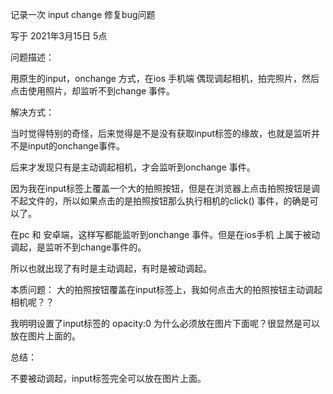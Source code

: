 记录一次 input change 修复bug问题

写于 2021年3月15日 5点

问题描述：

用原生的input，onchange 方式，在ios 手机端 偶现调起相机，拍完照片，然后点击使用照片，却监听不到change 事件。

解决方式：

当时觉得特别的奇怪，后来觉得是不是没有获取input标签的缘故，也就是监听并不是input的onchange事件。

后来才发现只有是主动调起相机，才会监听到onchange 事件。

因为我在input标签上覆盖一个大的拍照按钮，但是在浏览器上点击拍照按钮是调不起文件的，所以如果点击的是拍照按钮那么执行相机的click() 事件，的确是可以了。

在pc 和 安卓端，这样写都能监听到onchange 事件。但是在ios手机 上属于被动调起，是监听不到change事件的。

所以也就出现了有时是主动调起，有时是被动调起。

本质问题： 大的拍照按钮覆盖在input标签上，我如何点击大的拍照按钮主动调起相机呢？？

我明明设置了input标签的 opacity:0 为什么必须放在图片下面呢？很显然是可以放在图片上面的。

总结：

不要被动调起，input标签完全可以放在图片上面。